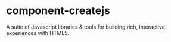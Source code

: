 component-createjs
==================

A suite of Javascript libraries &amp; tools for building rich, interactive experiences with HTML5.
